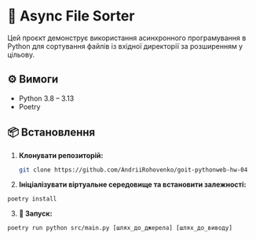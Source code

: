 # 🧪 Async File Sorter

Цей проєкт демонструє використання асинхронного програмування в Python для сортування файлів із вхідної директорії за розширенням у цільову.

## ⚙️ Вимоги

- Python 3.8 – 3.13
- Poetry

## 📦 Встановлення

1. **Клонувати репозиторій:**

   ```bash
   git clone https://github.com/AndriiRohovenko/goit-pythonweb-hw-04
   ```

2. **Ініціалізувати віртуальне середовище та встановити залежності:**

```
poetry install
```

3. **🚀 Запуск:**

```
poetry run python src/main.py [шлях_до_джерела] [шлях_до_виводу]
```
